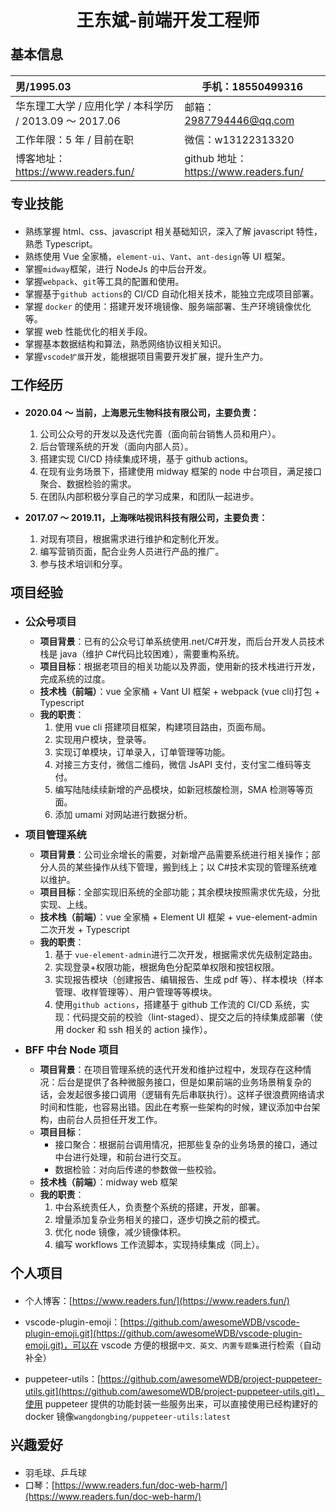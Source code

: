 # 王东斌-前端开发工程师

## 基本信息

| 男/1995.03                                              | 手机：18550499316                     |
| :------------------------------------------------------ | ------------------------------------- |
| 华东理工大学 / 应用化学 / 本科学历 / 2013.09 ～ 2017.06 | 邮箱：2987794446@qq.com               |
| 工作年限：5 年 / 目前在职                               | 微信：w13122313320                    |
| 博客地址：https://www.readers.fun/                      | github 地址：https://www.readers.fun/ |

## 专业技能

- 熟练掌握 html、css、javascript 相关基础知识，深入了解 javascript 特性，熟悉 Typescript。
- 熟练使用 Vue 全家桶，`element-ui`、`Vant`、`ant-design`等 UI 框架。
- 掌握`midway`框架，进行 NodeJs 的中后台开发。
- 掌握`webpack`、`git`等工具的配置和使用。
- 掌握基于`github actions`的 CI/CD 自动化相关技术，能独立完成项目部署。
- 掌握 `docker` 的使用：搭建开发环境镜像、服务端部署、生产环境镜像优化等。
- 掌握 web 性能优化的相关手段。
- 掌握基本数据结构和算法，熟悉网络协议相关知识。
- 掌握`vscode扩展`开发，能根据项目需要开发扩展，提升生产力。

## 工作经历

- **2020.04 ～ 当前，上海恩元生物科技有限公司，主要负责：**

  1. 公司公众号的开发以及迭代完善（面向前台销售人员和用户）。
  2. 后台管理系统的开发（面向内部人员）。
  3. 搭建实现 CI/CD 持续集成环境，基于 github actions。
  4. 在现有业务场景下，搭建使用 midway 框架的 node 中台项目，满足接口聚合、数据检验的需求。
  5. 在团队内部积极分享自己的学习成果，和团队一起进步。

- **2017.07 ～ 2019.11，上海咪咕视讯科技有限公司，主要负责：**

  1. 对现有项目，根据需求进行维护和定制化开发。
  2. 编写营销页面，配合业务人员进行产品的推广。
  3. 参与技术培训和分享。

<div style="page-break-after: always;"></div>

## 项目经验

- ### 公众号项目

  - **项目背景**：已有的公众号订单系统使用.net/C#开发，而后台开发人员技术栈是 java（维护 C#代码比较困难），需要重构系统。
  - **项目目标**：根据老项目的相关功能以及界面，使用新的技术栈进行开发，完成系统的过度。
  - **技术栈（前端）**：vue 全家桶 + Vant UI 框架 + webpack (vue cli)打包 + Typescript
  - **我的职责**：
    1. 使用 vue cli 搭建项目框架，构建项目路由，页面布局。
    2. 实现用户模块，登录等。
    3. 实现订单模块，订单录入，订单管理等功能。
    4. 对接三方支付，微信二维码，微信 JsAPI 支付，支付宝二维码等支付。
    5. 编写陆陆续续新增的产品模块，如新冠核酸检测，SMA 检测等等页面。
    6. 添加 umami 对网站进行数据分析。

- ### 项目管理系统

  - **项目背景**：公司业余增长的需要，对新增产品需要系统进行相关操作；部分人员的某些操作从线下管理，搬到线上；以 C#技术实现的管理系统难以维护。
  - **项目目标**：全部实现旧系统的全部功能；其余模块按照需求优先级，分批实现、上线。
  - **技术栈（前端）**：vue 全家桶 + Element UI 框架 + vue-element-admin 二次开发 + Typescript
  - **我的职责**：
    1. 基于 `vue-element-admin`进行二次开发，根据需求优先级制定路由。
    2. 实现登录+权限功能，根据角色分配菜单权限和按钮权限。
    3. 实现报告模块（创建报告、编辑报告、生成 pdf 等）、样本模块（样本管理、收样管理等）、用户管理等等模块。
    4. 使用`github actions`，搭建基于 github 工作流的 CI/CD 系统，实现：代码提交前的校验（lint-staged）、提交之后的持续集成部署（使用 docker 和 ssh 相关的 action 操作）。

- ### BFF 中台 Node 项目

  - **项目背景**：在项目管理系统的迭代开发和维护过程中，发现存在这种情况：后台是提供了各种微服务接口，但是如果前端的业务场景稍复杂的话，会发起很多接口调用（逻辑有先后串联执行）。这样子很浪费网络请求时间和性能，也容易出错。因此在考察一些架构的时候，建议添加中台架构，由前台人员担任开发工作。
  - **项目目标**：
    - 接口聚合：根据前台调用情况，把那些复杂的业务场景的接口，通过中台进行处理，和前台进行交互。
    - 数据检验：对向后传递的参数做一些校验。
  - **技术栈（前端）**：midway web 框架
  - **我的职责**：
    1. 中台系统责任人，负责整个系统的搭建，开发，部署。
    2. 增量添加复杂业务相关的接口，逐步切换之前的模式。
    3. 优化 node 镜像，减少镜像体积。
    4. 编写 workflows 工作流脚本，实现持续集成（同上）。

<div style="page-break-after: always;"></div>

## 个人项目

- 个人博客：[https://www.readers.fun/](https://www.readers.fun/)

- vscode-plugin-emoji：[https://github.com/awesomeWDB/vscode-plugin-emoji.git](https://github.com/awesomeWDB/vscode-plugin-emoji.git)，可以在 vscode 方便的根据`中文、英文、内置专题集`进行检索（自动补全）

- puppeteer-utils：[https://github.com/awesomeWDB/project-puppeteer-utils.git](https://github.com/awesomeWDB/project-puppeteer-utils.git)，使用 puppeteer 提供的功能封装一些服务出来，可以直接使用已经构建好的 docker 镜像`wangdongbing/puppeteer-utils:latest`

## 兴趣爱好

- 羽毛球、乒乓球
- 口琴：[https://www.readers.fun/doc-web-harm/](https://www.readers.fun/doc-web-harm/)

<style>
h1 {
  text-align: center;
}
h2 {
  margin: 20px 0;
}
h3 {
  margin: 10px 0;
}
</style>
